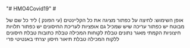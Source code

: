 "# HMO4Covid19" #

אופן השימוש:
לחיצה על כפתור מציגה את כל הקליינטים (עי הפונק
)
ליד כל שם של מבוטח יש כפתור עריכה שיש שמכיל גם אופציות לעריכת החיסונים 
יש כפתור 
תלויות חיצוניות
הקמתי מאגר נתונים טבלת לקוחות המכילה
 טבלת כתובות
טבלת חיסונים ללקוח המכילה 
טבלת תיאור חיסון
יצרתי באנטיטי פרי
